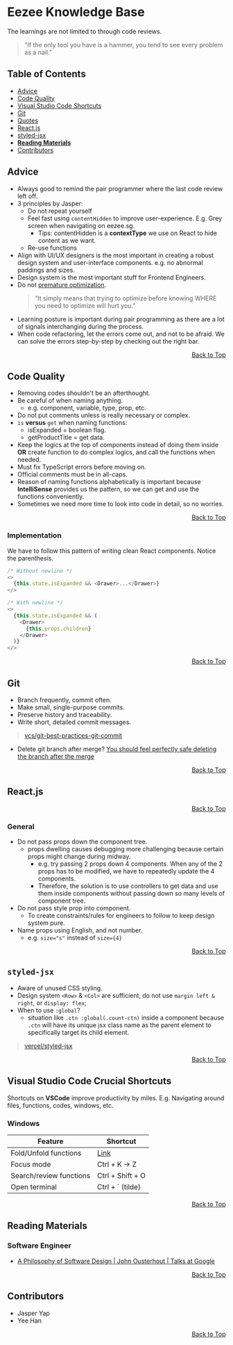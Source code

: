 # Eezee Knowledge Base

The learnings are not limited to through code reviews.

> "If the only tool you have is a hammer, you tend to see every problem as a nail."

## Table of Contents

- [Advice](#advices)
- [Code Quality](#code-quality)
- [Visual Studio Code Shortcuts](#visual-studio-code-crucial-shortcuts)
- [Git](#git)
- [Quotes](#quotes)
- [React.js](#reactjs)
- [styled-jsx](#styled-jsx)
- [**Reading Materials**](#reading-materials)
- [Contributors](#contributors)

## Advice

- Always good to remind the pair programmer where the last code review left off.
- 3 principles by Jasper:
  - Do not repeat yourself
  - Feel fast using `contentHidden` to improve user-experience. E.g. Grey screen when navigating on eezee.sg.
    - Tips: contentHidden is a **contextType** we use on React to hide content as we want.
  - Re-use functions
- Align with UI/UX designers is the most important in creating a robust design system and user-interface components. e.g. no abnormal paddings and sizes.
- Design system is the most important stuff for Frontend Engineers.
- Do not [premature optimization](https://ubiquity.acm.org/article.cfm?id=1513451).
  > "It simply means that trying to optimize before knowing WHERE you need to optimize will hurt you."
- Learning posture is important during pair programming as there are a lot of signals interchanging during the process.
- When code refactoring, let the errors come out, and not to be afraid. We can solve the errors step-by-step by checking out the right bar.

<div align="right"><a href="#eezee-knowledge-base">Back to Top</a></div>

## Code Quality

- Removing codes shouldn't be an afterthought.
- Be careful of when naming anything.
  - e.g. component, variable, type, prop, etc.
- Do not put comments unless is really necessary or complex.
- `is` **versus** `get` when naming functions:
  - isExpanded = boolean flag.
  - getProductTitle = get data.
- Keep the logics at the top of components instead of doing them inside **OR** create function to do complex logics, and call the functions when needed.
- Must fix TypeScript errors before moving on.
- Official comments must be in all-caps.
- Reason of naming functions alphabetically is important because **IntelliSense** provides us the pattern, so we can get and use the functions conveniently.
- Sometimes we need more time to look into code in detail, so no worries.

<div align="right"><a href="#eezee-knowledge-base">Back to Top</a></div>

### Implementation

We have to follow this pattern of writing clean React components. Notice the parenthesis.

```js
/* Without newline */
<>
  {this.state.isExpanded && <Drawer>...</Drawer>}
</>

/* With newline */
<>
  {this.state.isExpanded && (
    <Drawer>
      {this.props.children}
    </Drawer>
  )}
</>
```

<div align="right"><a href="#eezee-knowledge-base">Back to Top</a></div>

## Git

- Branch frequently, commit often.
- Make small, single-purpose commits.
- Preserve history and traceability.
- Write short, detailed commit messages.

> [vcs/git-best-practices-git-commit](https://www.perforce.com/blog/vcs/git-best-practices-git-commit)

- Delete git branch after merge? [You should feel perfectly safe deleting the branch after the merge](https://softwareengineering.stackexchange.com/questions/207423/when-should-we-clean-up-old-no-longer-used-git-branches)

<div align="right"><a href="#eezee-knowledge-base">Back to Top</a></div>

## React.js

<div align="right"><a href="#eezee-knowledge-base">Back to Top</a></div>

### General

- Do not pass props down the component tree.
  - props dwelling causes debugging more challenging because certain props might change during midway.
    - e.g. try passing 2 props down 4 components. When any of the 2 props has to be modified, we have to repeatedly update the 4 components.
    - Therefore, the solution is to use controllers to get data and use them inside components without passing down so many levels of component tree.
- Do not pass style prop into component.
  - To create constraints/rules for engineers to follow to keep design system pure.
- Name props using English, and not number.
  - e.g. `size="s"` instead of `size={4}`

<div align="right"><a href="#eezee-knowledge-base">Back to Top</a></div>

## `styled-jsx`

- Aware of unused CSS styling.
- Design system `<Row>` & `<Col>` are sufficient, do not use `margin left & right`, or `display: flex`;
- When to use `:global`?
  - situation like `.ctn :global(.count-ctn)` inside a component because `.ctn` will have its unique jsx class name as the parent element to specifically target its child element.

> [vercel/styled-jsx](https://github.com/vercel/styled-jsx)

<div align="right"><a href="#eezee-knowledge-base">Back to Top</a></div>

## Visual Studio Code Crucial Shortcuts

Shortcuts on **VSCode** improve productivity by miles. E.g. Navigating around files, functions, codes, windows, etc.

### Windows

| Feature | Shortcut |
| --- | --- |
| Fold/Unfold functions | [Link](https://stackoverflow.com/questions/30067767/how-do-i-collapse-sections-of-code-in-visual-studio-code-for-windows) |
| Focus mode | Ctrl + K -> Z |
| Search/review functions | Ctrl + Shift + O |
| Open terminal | Ctrl + ` (tilde) |

<div align="right"><a href="#eezee-knowledge-base">Back to Top</a></div>

## Reading Materials

### Software Engineer

- [A Philosophy of Software Design | John Ousterhout | Talks at Google](https://www.youtube.com/watch?v=bmSAYlu0NcY)

<div align="right"><a href="#eezee-knowledge-base">Back to Top</a></div>

## Contributors

- Jasper Yap
- Yee Han

<div align="right"><a href="#eezee-knowledge-base">Back to Top</a></div>